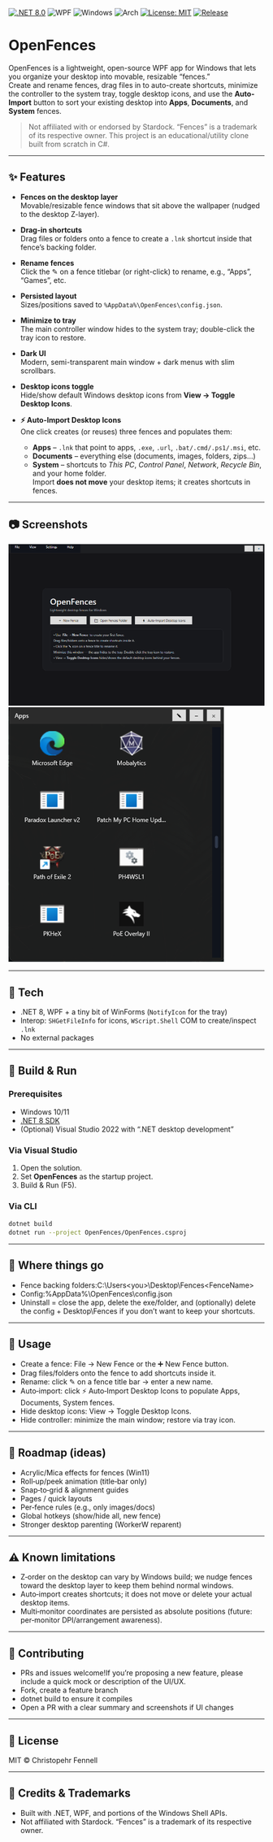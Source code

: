[![.NET 8.0](https://img.shields.io/badge/.NET-8.0-512BD4?logo=dotnet&logoColor=white)](https://dotnet.microsoft.com/download/dotnet/8.0)
![WPF](https://img.shields.io/badge/WPF-Desktop-0A84FF?logo=windows&logoColor=white)
![Windows](https://img.shields.io/badge/Windows-10%20%7C%2011-0078D6?logo=windows&logoColor=white)
![Arch](https://img.shields.io/badge/Arch-x64%20%7C%20ARM64-555)
[![License: MIT](https://img.shields.io/badge/License-MIT-34D058)](LICENSE)
[![Release](https://img.shields.io/github/v/release/chrisdfennell/OpenFences?include_prereleases&label=release)](https://github.com/chrisdfennell/OpenFences/releases)

# OpenFences

OpenFences is a lightweight, open-source WPF app for Windows that lets you organize your desktop into movable, resizable “fences.”  
Create and rename fences, drag files in to auto-create shortcuts, minimize the controller to the system tray, toggle desktop icons, and use the **Auto-Import** button to sort your existing desktop into **Apps**, **Documents**, and **System** fences.

> Not affiliated with or endorsed by Stardock. “Fences” is a trademark of its respective owner. This project is an educational/utility clone built from scratch in C#.

---

## ✨ Features

- **Fences on the desktop layer**  
  Movable/resizable fence windows that sit above the wallpaper (nudged to the desktop Z-layer).

- **Drag-in shortcuts**  
  Drag files or folders onto a fence to create a `.lnk` shortcut inside that fence’s backing folder.

- **Rename fences**  
  Click the ✎ on a fence titlebar (or right-click) to rename, e.g., “Apps”, “Games”, etc.

- **Persisted layout**  
  Sizes/positions saved to `%AppData%\OpenFences\config.json`.

- **Minimize to tray**  
  The main controller window hides to the system tray; double-click the tray icon to restore.

- **Dark UI**  
  Modern, semi-transparent main window + dark menus with slim scrollbars.

- **Desktop icons toggle**  
  Hide/show default Windows desktop icons from **View → Toggle Desktop Icons**.

- **⚡ Auto-Import Desktop Icons**  
  One click creates (or reuses) three fences and populates them:
  - **Apps** – `.lnk` that point to apps, `.exe`, `.url`, `.bat/.cmd/.ps1/.msi`, etc.
  - **Documents** – everything else (documents, images, folders, zips…)
  - **System** – shortcuts to *This PC*, *Control Panel*, *Network*, *Recycle Bin*, and your home folder.  
  Import **does not move** your desktop items; it creates shortcuts in fences.

---

## 📷 Screenshots

![Main Window](https://github.com/chrisdfennell/OpenFences/blob/master/OpenFences/Docs/Screenshot-1.png "Main Window")
![Main Fence](https://github.com/chrisdfennell/OpenFences/blob/master/OpenFences/Docs/Screenshot-2.png "Main Fence")

---

## 🧰 Tech

- .NET 8, WPF + a tiny bit of WinForms (`NotifyIcon` for the tray)
- Interop: `SHGetFileInfo` for icons, `WScript.Shell` COM to create/inspect `.lnk`
- No external packages

---

## 🔧 Build & Run

### Prerequisites
- Windows 10/11
- [.NET 8 SDK](https://dotnet.microsoft.com/download)
- (Optional) Visual Studio 2022 with “.NET desktop development”

### Via Visual Studio
1. Open the solution.
2. Set **OpenFences** as the startup project.
3. Build & Run (F5).

### Via CLI
```bash
dotnet build
dotnet run --project OpenFences/OpenFences.csproj
```

---

## 📁 Where things go

- Fence backing folders:C:\Users\<you>\Desktop\Fences\<FenceName>
- Config:%AppData%\OpenFences\config.json
- Uninstall = close the app, delete the exe/folder, and (optionally) delete the config + Desktop\Fences if you don’t want to keep your shortcuts.

---

## 🚀 Usage

- Create a fence: File → New Fence or the ➕ New Fence button.
- Drag files/folders onto the fence to add shortcuts inside it.
- Rename: click ✎ on a fence title bar → enter a new name.
- Auto‑import: click ⚡ Auto‑Import Desktop Icons to populate Apps, Documents, System fences.
- Hide desktop icons: View → Toggle Desktop Icons.
- Hide controller: minimize the main window; restore via tray icon.

---

## 🧭 Roadmap (ideas)
- Acrylic/Mica effects for fences (Win11)
- Roll‑up/peek animation (title‑bar only)
- Snap‑to‑grid & alignment guides
- Pages / quick layouts
- Per‑fence rules (e.g., only images/docs)
- Global hotkeys (show/hide all, new fence)
- Stronger desktop parenting (WorkerW reparent)

---

## ⚠️ Known limitations
- Z‑order on the desktop can vary by Windows build; we nudge fences toward the desktop layer to keep them behind normal windows.
- Auto‑import creates shortcuts; it does not move or delete your actual desktop items.
- Multi‑monitor coordinates are persisted as absolute positions (future: per‑monitor DPI/arrangement awareness).

---

## 🤝 Contributing

- PRs and issues welcome!If you’re proposing a new feature, please include a quick mock or description of the UI/UX.
- Fork, create a feature branch
- dotnet build to ensure it compiles
- Open a PR with a clear summary and screenshots if UI changes

---

## 📝 License

MIT © Christopehr Fennell

---

## 🙏 Credits & Trademarks

- Built with .NET, WPF, and portions of the Windows Shell APIs.
- Not affiliated with Stardock. “Fences” is a trademark of its respective owner.
